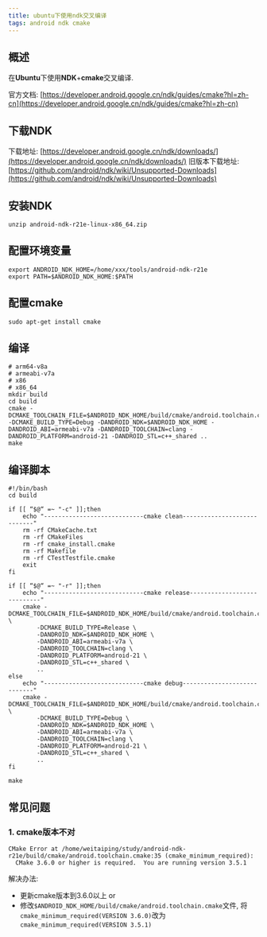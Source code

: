 ```yaml
---
title: ubuntu下使用ndk交叉编译
tags: android ndk cmake
---
```


## 概述

在**Ubuntu**下使用**NDK**+**cmake**交叉编译.

官方文档: [https://developer.android.google.cn/ndk/guides/cmake?hl=zh-cn](https://developer.android.google.cn/ndk/guides/cmake?hl=zh-cn)

## 下载NDK

下载地址: [https://developer.android.google.cn/ndk/downloads/](https://developer.android.google.cn/ndk/downloads/)
旧版本下载地址: [https://github.com/android/ndk/wiki/Unsupported-Downloads](https://github.com/android/ndk/wiki/Unsupported-Downloads)

## 安装NDK

```shell
unzip android-ndk-r21e-linux-x86_64.zip
```

## 配置环境变量

```shell
export ANDROID_NDK_HOME=/home/xxx/tools/android-ndk-r21e
export PATH=$ANDROID_NDK_HOME:$PATH
```

## 配置cmake

```shell
sudo apt-get install cmake
```

## 编译

```shell
# arm64-v8a 
# armeabi-v7a
# x86
# x86_64
mkdir build
cd build
cmake -DCMAKE_TOOLCHAIN_FILE=$ANDROID_NDK_HOME/build/cmake/android.toolchain.cmake -DCMAKE_BUILD_TYPE=Debug -DANDROID_NDK=$ANDROID_NDK_HOME -DANDROID_ABI=armeabi-v7a -DANDROID_TOOLCHAIN=clang -DANDROID_PLATFORM=android-21 -DANDROID_STL=c++_shared ..
make
```

## 编译脚本

```shell
#!/bin/bash
cd build

if [[ “$@“ =~ "-c" ]];then
    echo "----------------------------cmake clean----------------------------"
    rm -rf CMakeCache.txt
    rm -rf CMakeFiles
    rm -rf cmake_install.cmake
    rm -rf Makefile
    rm -rf CTestTestfile.cmake
    exit
fi
 
if [[ “$@“ =~ "-r" ]];then
    echo "----------------------------cmake release----------------------------"
    cmake -DCMAKE_TOOLCHAIN_FILE=$ANDROID_NDK_HOME/build/cmake/android.toolchain.cmake \
        -DCMAKE_BUILD_TYPE=Release \
        -DANDROID_NDK=$ANDROID_NDK_HOME \
        -DANDROID_ABI=armeabi-v7a \
        -DANDROID_TOOLCHAIN=clang \
        -DANDROID_PLATFORM=android-21 \
        -DANDROID_STL=c++_shared \
        ..
else      
    echo "----------------------------cmake debug----------------------------"
    cmake -DCMAKE_TOOLCHAIN_FILE=$ANDROID_NDK_HOME/build/cmake/android.toolchain.cmake \
        -DCMAKE_BUILD_TYPE=Debug \
        -DANDROID_NDK=$ANDROID_NDK_HOME \
        -DANDROID_ABI=armeabi-v7a \
        -DANDROID_TOOLCHAIN=clang \
        -DANDROID_PLATFORM=android-21 \
        -DANDROID_STL=c++_shared \
        ..
fi

make

```

## 常见问题

### 1. cmake版本不对

```shell
CMake Error at /home/weitaiping/study/android-ndk-r21e/build/cmake/android.toolchain.cmake:35 (cmake_minimum_required):
  CMake 3.6.0 or higher is required.  You are running version 3.5.1
```
解决办法: 
* 更新cmake版本到3.6.0以上
or
* 修改`$ANDROID_NDK_HOME/build/cmake/android.toolchain.cmake`文件, 将`cmake_minimum_required(VERSION 3.6.0)`改为`cmake_minimum_required(VERSION 3.5.1)`